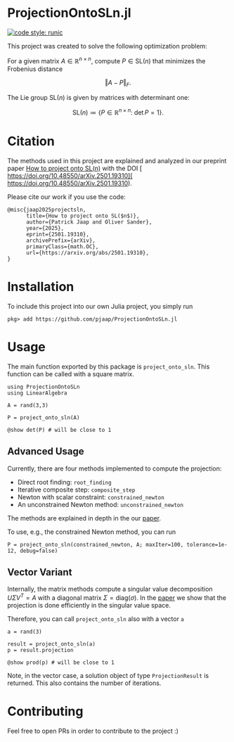 # ProjectionOntoSLn.jl
[![code style: runic](https://img.shields.io/badge/code_style-%E1%9A%B1%E1%9A%A2%E1%9A%BE%E1%9B%81%E1%9A%B2-black)](https://github.com/fredrikekre/Runic.jl)

This project was created to solve the following optimization problem:

For a given matrix $A \in \mathbb R^{n \times n}$, compute $P \in \textrm{SL}(n)$ that minimizes the Frobenius distance
```math
\Vert A - P \Vert_F.
```
The Lie group $\textrm{SL}(n)$ is given by matrices with determinant one:

```math
\textrm{SL}(n) \coloneqq \{ P \in \mathbb R^{n\times n}:\ \det P = 1\}.

```

# Citation

The methods used in this project are explained and analyzed in our preprint paper [How to project onto SL(n)](https://arxiv.org/abs/2501.19310) with the DOI [
https://doi.org/10.48550/arXiv.2501.19310](
https://doi.org/10.48550/arXiv.2501.19310).

Please cite our work if you use the code:

```
@misc{jaap2025projectsln,
      title={How to project onto SL($n$)},
      author={Patrick Jaap and Oliver Sander},
      year={2025},
      eprint={2501.19310},
      archivePrefix={arXiv},
      primaryClass={math.OC},
      url={https://arxiv.org/abs/2501.19310},
}
```

# Installation

To include this project into our own Julia project, you simply run
```
pkg> add https://github.com/pjaap/ProjectionOntoSLn.jl
```

# Usage

The main function exported by this package is `project_onto_sln`.
This function can be called with a square matrix.

```
using ProjectionOntoSLn
using LinearAlgebra

A = rand(3,3)

P = project_onto_sln(A)

@show det(P) # will be close to 1
```

## Advanced Usage

Currently, there are four methods implemented to compute the projection:
- Direct root finding: `root_finding`
- Iterative composite step: `composite_step`
- Newton with scalar constraint: `constrained_newton`
- An unconstrained Newton method: `unconstrained_newton`

The methods are explained in depth in the our [paper](https://arxiv.org/abs/2501.19310).

To use, e.g., the constrained Newton method, you can run

```
P = project_onto_sln(constrained_newton, A; maxIter=100, tolerance=1e-12, debug=false)
```


## Vector Variant

Internally, the matrix methods compute a singular value decomposition $U \Sigma V^T = A$ with a diagonal matrix $\Sigma = \textrm{diag}(\sigma)$.
In the [paper](https://arxiv.org/abs/2501) we show that the projection is done efficiently in the singular value space.

Therefore, you can call `project_onto_sln` also with a vector `a`

```
a = rand(3)

result = project_onto_sln(a)
p = result.projection

@show prod(p) # will be close to 1
```

Note, in the vector case, a solution object of type `ProjectionResult` is returned.
This also contains the number of iterations.

# Contributing

Feel free to open PRs in order to contribute to the project :)
